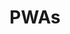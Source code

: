 ---
title: 'PWAs'
breadcrumb_title: "PWAs"
layout: 'list'
meta_title: 'PWAs - MultiSafepay Docs'
meta_description: "Sign up. Build and test your payments integration. Explore our products and services. Use our API reference, SDKs, and wrappers. Get support."
logo: '/svgs/PWA.svg'
short_description: 'MultiSafepay plugins for progressive web applications (PWAs)'
weight: 10 
aliases:
    - /integrations/pwa/
---
